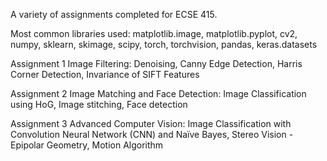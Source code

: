 A variety of assignments completed for ECSE 415. 

Most common libraries used: matplotlib.image, matplotlib.pyplot, cv2, numpy, sklearn, skimage, scipy, torch, torchvision, pandas, keras.datasets

Assignment 1 Image Filtering: Denoising, Canny Edge Detection, Harris Corner Detection, Invariance of SIFT Features

Assignment 2 Image Matching and Face Detection: Image Classification using HoG, Image stitching, Face detection 

Assignment 3 Advanced Computer Vision: Image Classification with Convolution Neural Network (CNN) and Naïve Bayes, Stereo Vision - Epipolar Geometry, Motion Algorithm
